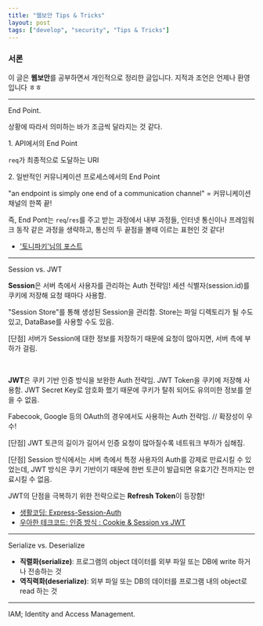 ```yaml
---
title: "웹보안 Tips & Tricks"
layout: post
tags: ["develop", "security", "Tips & Tricks"]
---
```


### 서론
이 글은 **웹보안**를 공부하면서 개인적으로 정리한 글입니다. 지적과 조언은 언제나 환영입니다 ㅎㅎ

<hr/>

<span class="statement-title">End Point.</span><br>

상황에 따라서 의미하는 바가 조금씩 달라지는 것 같다.

1\. API에서의 End Point

`req`가 최종적으로 도달하는 URI

2\. 일반적인 커뮤니케이션 프로세스에서의 End Point

"an endpoint is simply one end of a communication channel" = 커뮤니케이션 채널의 한쪽 끝!

즉, End Pont는 `req`/`res`를 주고 받는 과정에서 내부 과정들, 인터넷 통신이나 프레임워크 동작 같은 과정을 생략하고, 통신의 두 끝점을 볼때 이르는 표현인 것 같다!

- ['토니파키'님의 포스트](https://toneyparky.tistory.com/6)

<hr/>

<span class="statement-title">Session vs. JWT</span><br>

**Session**은 서버 측에서 사용자를 관리하는 Auth 전략임! 세션 식별자(session.id)를 쿠키에 저장해 요청 때마다 사용함.

"Session Store"를 통해 생성된 Session을 관리함. Store는 파일 디렉토리가 될 수도 있고, DataBase를 사용할 수도 있음.

[단점] 서버가 Session에 대한 정보를 저장하기 때문에 요청이 많아지면, 서버 측에 부하가 걸림.

<br/>

**JWT**은 쿠키 기반 인증 방식을 보완한 Auth 전략임. JWT Token을 쿠키에 저장해 사용함. JWT Secret Key로 암호화 했기 때문에 쿠키가 탈취 되어도 유의미한 정보를 얻을 수 없음.

Fabecook, Google 등의 OAuth의 경우에서도 사용하는 Auth 전략임. // 확장성이 우수!

[단점] JWT 토큰의 길이가 길어서 인증 요청이 많아질수록 네트워크 부하가 심해짐.

[단점] Session 방식에서는 서버 측에서 특정 사용자의 Auth를 강제로 만료시킬 수 있었는데, JWT 방식은 쿠키 기반이기 때문에 한번 토큰이 발급되면 유효기간 전까지는 만료시킬 수 없음.

JWT의 단점을 극복하기 위한 전략으로는 **Refresh Token**이 등장함!

- [생활코딩: Express-Session-Auth](https://opentutorials.org/module/3648)
- [우아한 테크코드: 인증 방식 : Cookie & Session vs JWT](https://woowacourse.github.io/tecoble/post/2021-05-22-cookie-session-jwt/)

<hr/>

<span class="statement-title">Serialize vs. Deserialize</span><br>

- **직렬화(serialize)**: 프로그램의 object 데이터를 외부 파일 또는 DB에 write 하거나 전송하는 것
- **역직력화(deserialize)**: 외부 파일 또는 DB의 데이터를 프로그램 내의 object로 read 하는 것

<hr/>

<span class="statement-title">IAM; Identity and Access Management.</span><br>

